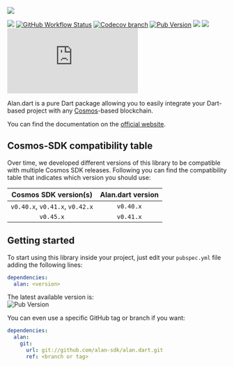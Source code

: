 ![](.img/cover.png)

[![](https://img.shields.io/badge/docs-online-brightgreen)](https://alan-sdk.github.io/alan.dart/)
[![GitHub Workflow Status](https://img.shields.io/github/actions/workflow/status/alan-sdk/alan.dart/test.yml)](https://github.com/alan-sdk/alan.dart/actions)
[![Codecov branch](https://img.shields.io/codecov/c/github/alan-sdk/alan.dart/main)](https://codecov.io/gh/alan-sdk/alan.dart/branch/main)
[![Pub Version](https://img.shields.io/pub/v/alan)](https://pub.dev/packages/alan)
[![](https://img.shields.io/badge/cosmos-v0.45.x-blueviolet)](https://github.com/cosmos/cosmos-sdk/releases)
[![](https://img.shields.io/badge/compatible-flutter-blue)](https://flutter.dev)
[![GitHub](https://img.shields.io/github/license/alan-sdk/alan.dart)](https://github.com/alan-sdk/alan.dart/blob/main/LICENSE)

Alan.dart is a pure Dart package allowing you to easily integrate your Dart-based project with any [Cosmos](https://cosmos.network)-based blockchain.  

You can find the documentation on the [official website](https://alan-sdk.github.io/alan.dart/). 

## Cosmos-SDK compatibility table
Over time, we developed different versions of this library to be compatible with multiple Cosmos SDK releases. Following you can find the compatibility table that indicates which version you should use: 

|      Cosmos SDK version(s)      | Alan.dart version | 
|:-------------------------------:|:-----------------:|
| `v0.40.x`, `v0.41.x`, `v0.42.x` |     `v0.40.x`     |
|            `v0.45.x`            |     `v0.41.x`     |

## Getting started
To start using this library inside your project, just edit your `pubspec.yml` file adding the following lines: 

```yaml
dependencies:
  alan: <version>
```

The latest available version is:  
![Pub Version](https://img.shields.io/pub/v/alan)

You can even use a specific GitHub tag or branch if you want: 

```yaml
dependencies:
  alan:
    git:
      url: git://github.com/alan-sdk/alan.dart.git
      ref: <branch or tag>
```

